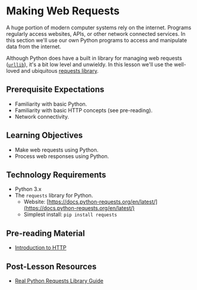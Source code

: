 # Making Web Requests

A huge portion of modern computer systems rely on the internet. Programs regularly access websites, APIs, or other network connected services. In this section we'll use our own Python programs to access and manipulate data from the internet.

Although Python does have a built in library for managing web requests ([`urllib`](https://docs.python.org/3/library/urllib.html#module-urllib)), it's a bit low level and unwieldy. In this lesson we'll use the well-loved and ubiquitous [requests library](https://docs.python-requests.org/en/latest/).

## Prerequisite Expectations

* Familiarity with basic Python.
* Familiarity with basic HTTP concepts (see pre-reading).
* Network connectivity.

## Learning Objectives

* Make web requests using Python.
* Process web responses using Python.

## Technology Requirements

* Python 3.x
* The `requests` library for Python.
    * Website: [https://docs.python-requests.org/en/latest/](https://docs.python-requests.org/en/latest/)
    * Simplest install: `pip install requests`

## Pre-reading Material

* [Introduction to HTTP](https://www.freecodecamp.org/news/http-and-everything-you-need-to-know-about-it/)

## Post-Lesson Resources

* [Real Python Requests Library Guide](https://realpython.com/python-requests/)